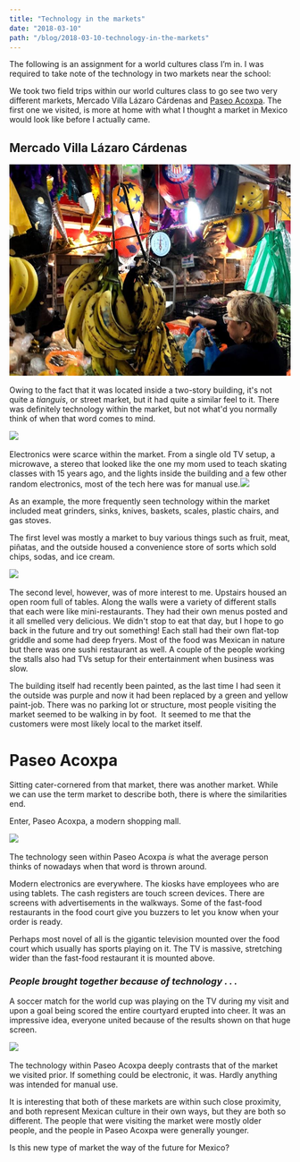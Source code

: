 ```yaml
---
title: "Technology in the markets"
date: "2018-03-10"
path: "/blog/2018-03-10-technology-in-the-markets"
---
```


The following is an assignment for a world cultures class I’m in. I was required to take note of the technology in two markets near the school:

We took two field trips within our world cultures class to go see two very different markets, Mercado Villa Lázaro Cárdenas and [Paseo Acoxpa](http://paseoacoxpa.com/). The first one we visited, is more at home with what I thought a market in Mexico would look like before I actually came.

## Mercado Villa Lázaro Cárdenas

![Mercado Villa Lázaro Cárdenas](images/2018-03-10/bananas.jpg 'Mercado Villa Lázaro Cárdenas')

Owing to the fact that it was located inside a two-story building, it's not quite a _tianguis_, or street market, but it had quite a similar feel to it. There was definitely technology within the market, but not what'd you normally think of when that word comes to mind.

![](https://i.stack.imgur.com/b7TIw.jpg)

Electronics were scarce within the market. From a single old TV setup, a microwave, a stereo that looked like the one my mom used to teach skating classes with 15 years ago, and the lights inside the building and a few other random electronics, most of the tech here was for manual use.![](https://i.stack.imgur.com/TFBYR.jpg)

As an example, the more frequently seen technology within the market included meat grinders, sinks, knives, baskets, scales, plastic chairs, and gas stoves.

The first level was mostly a market to buy various things such as fruit, meat, piñatas, and the outside housed a convenience store of sorts which sold chips, sodas, and ice cream.

![](https://i.stack.imgur.com/1jYDY.jpg)

The second level, however, was of more interest to me. Upstairs housed an open room full of tables. Along the walls were a variety of different stalls that each were like mini-restaurants. They had their own menus posted and it all smelled very delicious. We didn't stop to eat that day, but I hope to go back in the future and try out something! Each stall had their own flat-top griddle and some had deep fryers. Most of the food was Mexican in nature but there was one sushi restaurant as well. A couple of the people working the stalls also had TVs setup for their entertainment when business was slow.

The building itself had recently been painted, as the last time I had seen it the outside was purple and now it had been replaced by a green and yellow paint-job. There was no parking lot or structure, most people visiting the market seemed to be walking in by foot.  It seemed to me that the customers were most likely local to the market itself.

# Paseo Acoxpa

Sitting cater-cornered from that market, there was another market. While we can use the term market to describe both, there is where the similarities end.

Enter, Paseo Acoxpa, a modern shopping mall.

![](https://i.stack.imgur.com/VV199.jpg)

The technology seen within Paseo Acoxpa *is* what the average person thinks of nowadays when that word is thrown around.

Modern electronics are everywhere. The kiosks have employees who are using tablets. The cash registers are touch screen devices. There are screens with advertisements in the walkways. Some of the fast-food restaurants in the food court give you buzzers to let you know when your order is ready.

Perhaps most novel of all is the gigantic television mounted over the food court which usually has sports playing on it. The TV is massive, stretching wider than the fast-food restaurant it is mounted above.

### _People brought together because of technology . . ._

A soccer match for the world cup was playing on the TV during my visit and upon a goal being scored the entire courtyard erupted into cheer. It was an impressive idea, everyone united because of the results shown on that huge screen.

![](https://i.stack.imgur.com/4kags.jpg)

The technology within Paseo Acoxpa deeply contrasts that of the market we visited prior. If something could be electronic, it was. Hardly anything was intended for manual use.

It is interesting that both of these markets are within such close proximity, and both represent Mexican culture in their own ways, but they are both so different. The people that were visiting the market were mostly older people, and the people in Paseo Acoxpa were generally younger.

Is this new type of market the way of the future for Mexico?
